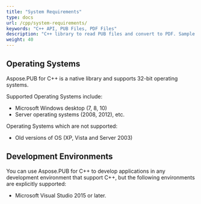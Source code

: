 ```yaml
---
title: "System Requirements"
type: docs
url: /cpp/system-requirements/
keywords: "C++ API, PUB Files, PDF Files"
description: "C++ library to read PUB files and convert to PDF. Sample code to edit PUB metadata and save to PDF using C++."
weight: 40
---
```


## **Operating Systems**
Aspose.PUB for C++ is a native library and supports 32-bit operating systems.

Supported Operating Systems include:

- Microsoft Windows desktop (7, 8, 10)
- Server operating systems (2008, 2012), etc.

Operating Systems which are not supported:

- Old versions of OS (XP, Vista and Server 2003)
## **Development Environments**
You can use Aspose.PUB for C++ to develop applications in any development environment that support C++, but the following environments are explicitly supported:

- Microsoft Visual Studio 2015 or later.
